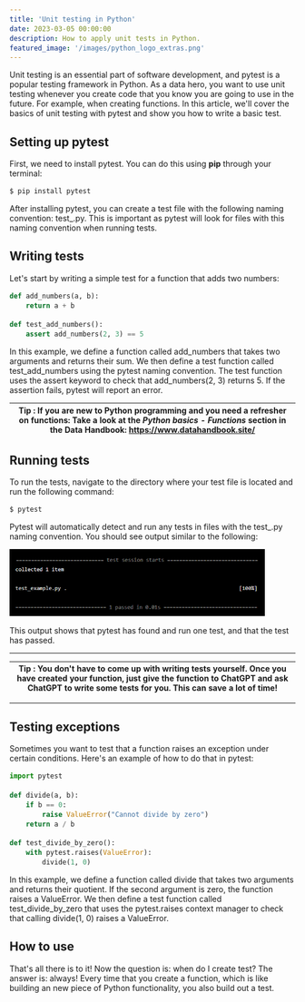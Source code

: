 ```yaml
---
title: 'Unit testing in Python'
date: 2023-03-05 00:00:00
description: How to apply unit tests in Python.
featured_image: '/images/python_logo_extras.png'
---
```


Unit testing is an essential part of software development, and pytest is a popular testing framework in Python. As a data hero, you want to use unit testing whenever you create code that you know you are going to use in the future. For example, when creating functions. In this article, we'll cover the basics of unit testing with pytest and show you how to write a basic test.


## Setting up pytest
First, we need to install pytest. You can do this using **pip** through your terminal:

```bash
$ pip install pytest
```

After installing pytest, you can create a test file with the following naming convention: test_<filename>.py. This is important as pytest will look for files with this naming convention when running tests.

## Writing tests
Let's start by writing a simple test for a function that adds two numbers:

```python
def add_numbers(a, b):
    return a + b

def test_add_numbers():
    assert add_numbers(2, 3) == 5
```

In this example, we define a function called add_numbers that takes two arguments and returns their sum. We then define a test function called test_add_numbers using the pytest naming convention. The test function uses the assert keyword to check that add_numbers(2, 3) returns 5. If the assertion fails, pytest will report an error.

| **Tip** : If you are new to Python programming and you need a refresher on functions: Take a look at the *Python basics - Functions*  section in the Data Handbook: https://www.datahandbook.site/ |
|---|


## Running tests
To run the tests, navigate to the directory where your test file is located and run the following command:

```bash
$ pytest
```

Pytest will automatically detect and run any tests in files with the test_<filename>.py naming convention. You should see output similar to the following:

<img src="/images/article_images/python-unit-testing/pytest-test.PNG" width="450"/>

This output shows that pytest has found and run one test, and that the test has passed.

---

| **Tip** : You don't have to come up with writing tests yourself. Once you have created your function, just give the function to ChatGPT and ask ChatGPT to write some tests for you. This can save a lot of time! |
|---|

---

## Testing exceptions
Sometimes you want to test that a function raises an exception under certain conditions. Here's an example of how to do that in pytest:

```python
import pytest

def divide(a, b):
    if b == 0:
        raise ValueError("Cannot divide by zero")
    return a / b

def test_divide_by_zero():
    with pytest.raises(ValueError):
        divide(1, 0)
```

In this example, we define a function called divide that takes two arguments and returns their quotient. If the second argument is zero, the function raises a ValueError. We then define a test function called test_divide_by_zero that uses the pytest.raises context manager to check that calling divide(1, 0) raises a ValueError.



## How to use

That's all there is to it! Now the question is: when do I create test? The answer is: always! Every time that you create a function, which is like building an new piece of Python functionality, you also build out a test.